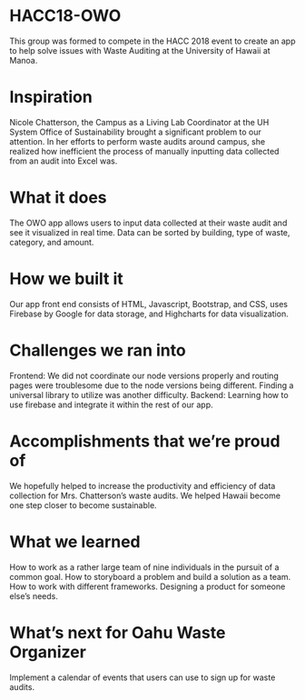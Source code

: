 # HACC18-OWO
This group was formed to compete in the HACC 2018 event to create an app to help solve issues with Waste Auditing at the University of Hawaii at Manoa.

# Inspiration
Nicole Chatterson, the Campus as a Living Lab Coordinator at the UH System Office of Sustainability brought a significant problem to our attention. In her efforts to perform waste audits around campus, she realized how inefficient the process of manually inputting data collected from an audit into Excel was.

# What it does
The OWO app allows users to input data collected at their waste audit and see it visualized in real time. Data can be sorted by building, type of waste, category, and amount. 

# How we built it
Our app front end consists of HTML, Javascript, Bootstrap, and CSS,  uses Firebase by Google for data storage, and Highcharts for data visualization.

# Challenges we ran into
Frontend: We did not coordinate our node versions properly and routing pages were troublesome due to the node versions being different. Finding a universal library to utilize was another difficulty.
Backend: Learning how to use firebase and integrate it within the rest of our app.

# Accomplishments that we’re proud of
We hopefully helped to increase the productivity and efficiency of data collection for Mrs. Chatterson’s waste audits.
We helped Hawaii become one step closer to become sustainable. 

# What we learned 
How to work as a rather large team of nine individuals in the pursuit of a common goal.
How to storyboard a problem and build a solution as a team.
How to work with different frameworks.
Designing a product for someone else’s needs.

# What’s next for Oahu Waste Organizer
Implement a calendar of events that users can use to sign up for waste audits.
